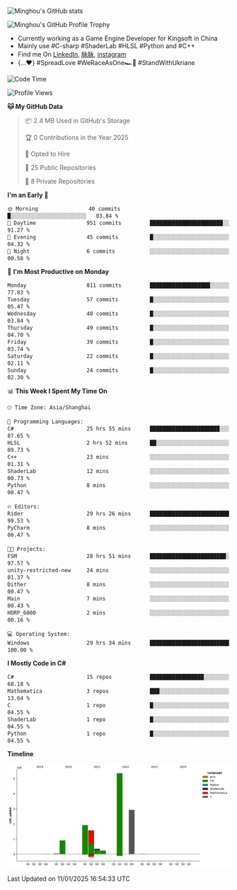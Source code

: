 ![Minghou's GitHub stats](https://github-readme-stats.vercel.app/api?username=Minghou-Lei&include_all_commits=true&show_icons=true&theme=radical)

![Minghou's GitHub Profile Trophy](https://github-profile-trophy.vercel.app/?username=Minghou-Lei&theme=onedark)

- Currently working as a Game Engine Developer for Kingsoft in China
- Mainly use #C-sharp #ShaderLab #HLSL #Python and #C++
- Find me On [LinkedIn](https://www.linkedin.com/in/%E6%98%8E%E7%9A%93-%E6%9D%8E-597356105/), [脉脉](https://maimai.cn/contact/share/card?u=kgmsdwiqpe9a&_share_channel=copy_link), [instagram](https://www.instagram.com/mistletoer76/)
- {...♥️} #SpreadLove #WeRaceAsOne🏎🌈 #StandWithUkriane

<!-- ![Minghou's GitHub stats](https://github-readme-stats.vercel.app/api/top-langs/?username=Minghou-lei&layout=compact&theme=radical) -->

<!--START_SECTION:waka-->
![Code Time](http://img.shields.io/badge/Code%20Time-191%20hrs%2049%20mins-blue)

![Profile Views](http://img.shields.io/badge/Profile%20Views-0-blue)

**🐱 My GitHub Data** 

> 📦 2.4 MB Used in GitHub's Storage 
 > 
> 🏆 0 Contributions in the Year 2025
 > 
> 💼 Opted to Hire
 > 
> 📜 25 Public Repositories 
 > 
> 🔑 8 Private Repositories 
 > 
**I'm an Early 🐤** 

```text
🌞 Morning                40 commits          █░░░░░░░░░░░░░░░░░░░░░░░░   03.84 % 
🌆 Daytime                951 commits         ███████████████████████░░   91.27 % 
🌃 Evening                45 commits          █░░░░░░░░░░░░░░░░░░░░░░░░   04.32 % 
🌙 Night                  6 commits           ░░░░░░░░░░░░░░░░░░░░░░░░░   00.58 % 
```
📅 **I'm Most Productive on Monday** 

```text
Monday                   811 commits         ███████████████████░░░░░░   77.83 % 
Tuesday                  57 commits          █░░░░░░░░░░░░░░░░░░░░░░░░   05.47 % 
Wednesday                40 commits          █░░░░░░░░░░░░░░░░░░░░░░░░   03.84 % 
Thursday                 49 commits          █░░░░░░░░░░░░░░░░░░░░░░░░   04.70 % 
Friday                   39 commits          █░░░░░░░░░░░░░░░░░░░░░░░░   03.74 % 
Saturday                 22 commits          █░░░░░░░░░░░░░░░░░░░░░░░░   02.11 % 
Sunday                   24 commits          █░░░░░░░░░░░░░░░░░░░░░░░░   02.30 % 
```


📊 **This Week I Spent My Time On** 

```text
🕑︎ Time Zone: Asia/Shanghai

💬 Programming Languages: 
C#                       25 hrs 55 mins      ██████████████████████░░░   87.65 % 
HLSL                     2 hrs 52 mins       ██░░░░░░░░░░░░░░░░░░░░░░░   09.73 % 
C++                      23 mins             ░░░░░░░░░░░░░░░░░░░░░░░░░   01.31 % 
ShaderLab                12 mins             ░░░░░░░░░░░░░░░░░░░░░░░░░   00.73 % 
Python                   8 mins              ░░░░░░░░░░░░░░░░░░░░░░░░░   00.47 % 

🔥 Editors: 
Rider                    29 hrs 26 mins      █████████████████████████   99.53 % 
PyCharm                  8 mins              ░░░░░░░░░░░░░░░░░░░░░░░░░   00.47 % 

🐱‍💻 Projects: 
FSM                      28 hrs 51 mins      ████████████████████████░   97.57 % 
unity-restricted-new     24 mins             ░░░░░░░░░░░░░░░░░░░░░░░░░   01.37 % 
Dither                   8 mins              ░░░░░░░░░░░░░░░░░░░░░░░░░   00.47 % 
Main                     7 mins              ░░░░░░░░░░░░░░░░░░░░░░░░░   00.43 % 
HDRP_6000                2 mins              ░░░░░░░░░░░░░░░░░░░░░░░░░   00.16 % 

💻 Operating System: 
Windows                  29 hrs 34 mins      █████████████████████████   100.00 % 
```

**I Mostly Code in C#** 

```text
C#                       15 repos            █████████████████░░░░░░░░   68.18 % 
Mathematica              3 repos             ███░░░░░░░░░░░░░░░░░░░░░░   13.64 % 
C                        1 repo              █░░░░░░░░░░░░░░░░░░░░░░░░   04.55 % 
ShaderLab                1 repo              █░░░░░░░░░░░░░░░░░░░░░░░░   04.55 % 
Python                   1 repo              █░░░░░░░░░░░░░░░░░░░░░░░░   04.55 % 
```



**Timeline**

![Lines of Code chart](https://raw.githubusercontent.com/Minghou-Lei/Minghou-Lei/main/assets/bar_graph.png)


 Last Updated on 11/01/2025 16:54:33 UTC
<!--END_SECTION:waka-->
